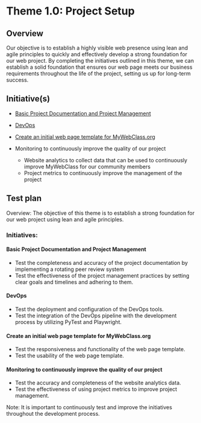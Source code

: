 # Theme 1.0: Project Setup
## Overview
Our objective is to establish a highly visible web presence using lean and agile principles to quickly and effectively
develop a strong foundation for our web project. By completing the initiatives outlined in this theme, we can establish a
solid foundation that ensures our web page meets our business requirements throughout the life of the project, setting
us up for long-term success.
## Initiative(s)

* [Basic Project Documentation and Project Management](initiatives/initiative_1.md)
* [DevOps](initiatives/initiative_2.md)
* [Create an initial web page template for MyWebClass.org](initiatives/initiative_3.md)

* Monitoring to continuously improve the quality of our project
  * Website analytics to collect data that can be used to continuously improve MyWebClass for our community members
  * Project metrics to continuously improve the management of the project

## Test plan

Overview: The objective of this theme is to establish a strong foundation for our web project using lean and agile principles.

### Initiatives:


#### Basic Project Documentation and Project Management
* Test the completeness and accuracy of the project documentation by implementing a rotating peer review system
* Test the effectiveness of the project management practices by setting clear goals and timelines and adhering to them.
#### DevOps

* Test the deployment and configuration of the DevOps tools. 
* Test the integration of the DevOps pipeline with the development process by utilizing PyTest and Playwright. 
 
#### Create an initial web page template for MyWebClass.org 
* Test the responsiveness and functionality of the web page template. 
* Test the usability of the web page template. 

#### Monitoring to continuously improve the quality of our project 
* Test the accuracy and completeness of the website analytics data. 
* Test the effectiveness of using project metrics to improve project management.

Note: It is important to continuously test and improve the initiatives throughout the development process.
